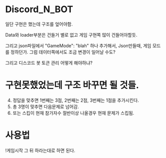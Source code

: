 # Discord_N_BOT
일단 구현은 했는데 구조를 엎어야함.

Data와 loader부분은 건들거 별로 없고
게임 구현쪽 많이 건들어야할듯.

그리고 json파일에서 "GameMode": "blah"
하나 추가해서, Json만들때, 게임 모드를 정하던가.
그럼 데이터쪽에서도 조금 변경이 일어날 수도?

그리고 디스코드 봇 토큰 관리 어떻게 해야하냐?

# 구현못했었는데 구조 바꾸면 될 것들.
4. 정답을 맞추면 1번째는 3점, 2번째는 2점, 3번째는 1점을 추가시킨다.
5. 총 3명이 맞추면 다음문제로 넘어감.
6. 또는 스킵이 현재 참가자수 절반이상 나올경우 현재 문제가 스킵됨.

# 사용법
!게임시작
그 뒤 하라는대로 하면 된다.
